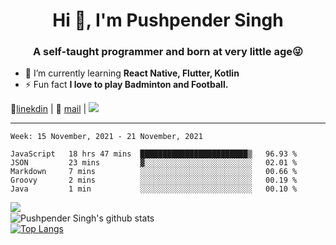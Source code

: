 <h1 align="center">Hi 👋, I'm Pushpender Singh</h1>
<h3 align="center">A self-taught programmer and born at very little age😜</h3>

- 🌱 I’m currently learning **React Native, Flutter, Kotlin**
- ⚡ Fun fact **I love to play Badminton and Football.**

👔[linekdin](https://www.linkedin.com/in/pushpender-singh-240061202/) | 📧 [mail](mailto:pushpendersingh@p2devs.com) | ![](https://komarev.com/ghpvc/?username=pushpender-singh-ap&color=blue)


---

<!--START_SECTION:waka-->
```text
Week: 15 November, 2021 - 21 November, 2021

JavaScript   18 hrs 47 mins  ████████████████████████▒   96.93 % 
JSON         23 mins         ▓░░░░░░░░░░░░░░░░░░░░░░░░   02.01 % 
Markdown     7 mins          ░░░░░░░░░░░░░░░░░░░░░░░░░   00.66 % 
Groovy       2 mins          ░░░░░░░░░░░░░░░░░░░░░░░░░   00.19 % 
Java         1 min           ░░░░░░░░░░░░░░░░░░░░░░░░░   00.10 % 
```
<!--END_SECTION:waka-->

<img align="left" src="https://github-readme-streak-stats.herokuapp.com/?user=pushpender-singh-ap&theme=dark" /></br>
![Pushpender Singh's github stats](https://github-readme-stats.vercel.app/api?username=pushpender-singh-ap&show_icons=true&theme=radical&count_private=true)</br>
[![Top Langs](https://github-readme-stats.vercel.app/api/top-langs/?username=pushpender-singh-ap&theme=radical)](https://github.com/pushpender-singh-ap/github-readme-stats)
